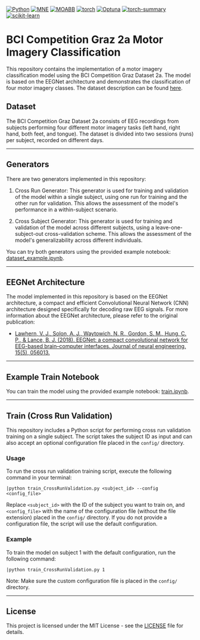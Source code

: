 [![Python](https://img.shields.io/badge/python-3.11.0-blue.svg)](https://www.python.org/)
[![MNE](https://img.shields.io/badge/mne-1.3.1-yellowgreen.svg)](https://pypi.org/project/mne/)
[![MOABB](https://img.shields.io/badge/moabb-0.4.6-lightgrey.svg)](https://pypi.org/project/moabb/)
[![torch](https://img.shields.io/badge/torch-2.0.0+cu118-red.svg)](https://pypi.org/project/torch/)
[![Optuna](https://img.shields.io/badge/optuna-3.1.1-green.svg)](https://pypi.org/project/optuna/)
[![torch-summary](https://img.shields.io/badge/torch_summary-1.4.5-orange.svg)](https://pypi.org/project/torch-summary/)
[![scikit-learn](https://img.shields.io/badge/scikit_learn-1.2.2-red.svg)](https://pypi.org/project/scikit-learn/)
# BCI Competition Graz 2a Motor Imagery Classification

This repository contains the implementation of a motor imagery classification model using the BCI Competition Graz Dataset 2a. The model is based on the EEGNet architecture and demonstrates the classification of four motor imagery classes. The dataset description can be found [here](resources/desc_2a.pdf).

## Dataset

The BCI Competition Graz Dataset 2a consists of EEG recordings from subjects performing four different motor imagery tasks (left hand, right hand, both feet, and tongue). The dataset is divided into two sessions (runs) per subject, recorded on different days.

---

## Generators

There are two generators implemented in this repository:

1. Cross Run Generator: This generator is used for training and validation of the model within a single subject, using one run for training and the other run for validation. This allows the assessment of the model's performance in a within-subject scenario.

2. Cross Subject Generator: This generator is used for training and validation of the model across different subjects, using a leave-one-subject-out cross-validation scheme. This allows the assessment of the model's generalizability across different individuals.

You can try both generators using the provided example notebook: [dataset_example.ipynb](./dataset_example.ipynb).

---

## EEGNet Architecture

The model implemented in this repository is based on the EEGNet architecture, a compact and efficient Convolutional Neural Network (CNN) architecture designed specifically for decoding raw EEG signals. For more information about the EEGNet architecture, please refer to the original publication:

- [Lawhern, V. J., Solon, A. J., Waytowich, N. R., Gordon, S. M., Hung, C. P., & Lance, B. J. (2018). EEGNet: a compact convolutional network for EEG-based brain–computer interfaces. Journal of neural engineering, 15(5), 056013.](https://doi.org/10.1088/1741-2552/aace8c)

---

## Example Train Notebook

You can train the model using the provided example notebook: [train.ipynb](./train.ipynb).

---

## Train (Cross Run Validation)

This repository includes a Python script for performing cross run validation training on a single subject. The script takes the subject ID as input and can also accept an optional configuration file placed in the `config/` directory.

### Usage

To run the cross run validation training script, execute the following command in your terminal:

```
|python train_CrossRunValidation.py <subject_id> --config <config_file>
```


Replace `<subject_id>` with the ID of the subject you want to train on, and `<config_file>` with the name of the configuration file (without the file extension) placed in the `config/` directory. If you do not provide a configuration file, the script will use the default configuration.

### Example

To train the model on subject 1 with the default configuration, run the following command:

```
|python train_CrossRunValidation.py 1
```

Note: Make sure the custom configuration file is placed in the `config/` directory.

---

## License

This project is licensed under the MIT License - see the [LICENSE](LICENSE) file for details.

